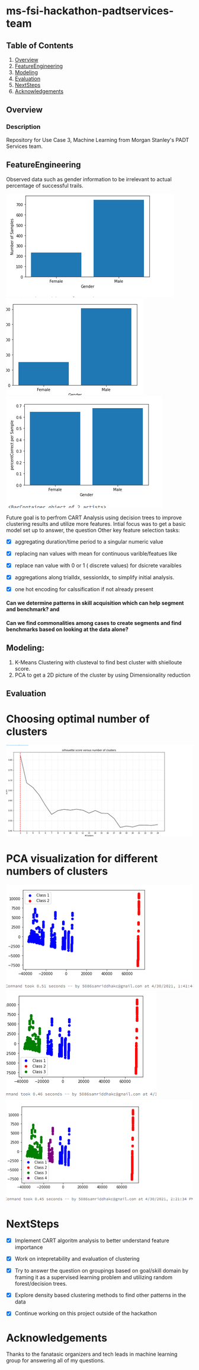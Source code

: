 # ms-fsi-hackathon-padtservices-team


## Table of Contents
1. [Overview](#Overview)
2. [FeatureEngineering](#FeatureEngineering)
3. [Modeling](#Modeling)
4. [Evaluation](#Evaluation)
5. [NextSteps](#NextSteps)
5. [Acknowledgements](#Acknowledgements)


## Overview
### Description

   Repository for Use Case 3, Machine Learning from Morgan Stanley's PADT Services team. 



## FeatureEngineering

   Observed data such as gender information to be irrelevant to actual percentage of successful trails. 
   
   <p float ="left">
      <img src='image_results/numberOfSamples.png' title='number of Samples' width='' />
      <img src='image_results/percentCorrect.png' title='percent Correct' width=''  />
      <img src='image_results/percentCorrectPerSample.png' title='percent Correct' width=''  />
    </p>
   
   Future goal is to perfrom CART Analysis using decision trees to improve clustering results and utilize more features. 
   Intial focus was to get a basic model set up to answer, the question 
   Other key feature selection tasks: 
   * [x] aggregating duration/time period to a singular numeric value
   * [x] replacing nan values with mean for continuous varible/featues like 
   * [x] replace nan value with 0 or 1 ( discrete values) for dsicrete varaibles 
   * [x] aggregations along trialIdx, sessionIdx, to simplify initial analysis.  
   * [x] one hot encoding for calssification if not already present
     

   
   #### Can we determine patterns in skill acquisition which can help segment and benchmark?  and 
   #### Can we find commonalities among cases to create segments and find benchmarks based on looking at the data alone?  
  

## Modeling: 

1. K-Means Clustering with clusteval to find best cluster with shielloute score. 
2. PCA to get a 2D picture of the cluster by using Dimensionality reduction 

## Evaluation 

# Choosing optimal number of clusters 
 <img src='image_results/silhoutte.png' title='number of Samples' width=''> 
 
# PCA visualization for different numbers of clusters 
   
   <p float ="left">
      <img src='image_results/pca_clusters.png' title='n=2' width='' />
      <img src='image_results/pca_clusters_n_3.png' title='n=3' width=''  />
      <img src='image_results/pca_clusters_n_4.png' title='n=4' width=''  />
    </p>
 
 # NextSteps
 * [x] Implement CART algoritm analysis to better understand feature importance 
 * [x] Work on intepretability and evaluation of clustering
 * [x] Try to answer the question on groupings based on goal/skill domain by framing it as a 
       supervised learning problem and utilizing random forest/decision trees.   
*  [x] Explore density based clustering methods to find other patterns in the data
*  [x] Continue working on this project outside of the hackathon 

 
# Acknowledgements
   Thanks to the fanatasic organizers and tech leads in machine learning group for answering all of my questions. 



